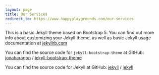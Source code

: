 ```yaml
---
layout: page
title: Our Services
redirect_to: https://www.happyplaygrounds.com/our-services
---
```


This is a basic Jekyll theme based on Bootstrap 5. You can find out more info about customizing your Jekyll theme, as well as basic Jekyll usage documentation at [jekyllrb.com](https://jekyllrb.com/)

You can find the source code for `jekyll-bootstrap-theme` at GitHub:
[jonaharagon](https://github.com/jonaharagon) /
[jekyll-bootstrap-theme](https://github.com/jonaharagon/jekyll-bootstrap-theme)

You can find the source code for Jekyll at GitHub:
[jekyll](https://github.com/jekyll) /
[jekyll](https://github.com/jekyll/jekyll)
